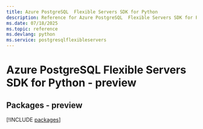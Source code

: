 ```yaml
---
title: Azure PostgreSQL  Flexible Servers SDK for Python
description: Reference for Azure PostgreSQL  Flexible Servers SDK for Python
ms.date: 07/18/2025
ms.topic: reference
ms.devlang: python
ms.service: postgresqlflexibleservers
---
```

# Azure PostgreSQL  Flexible Servers SDK for Python - preview
## Packages - preview
[!INCLUDE [packages](postgresql--flexible-servers-index.md)]